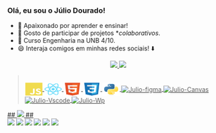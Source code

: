 ### Olá, eu sou o Júlio Dourado!

- 🌱 Apaixonado por aprender e ensinar!
- 👯 Gosto de participar de projetos **colaborativos*.
- 🤔 Curso Engenharia na UNB 4/10.
- 😄 Interaja comigos em minhas redes sociais! ⬇️



<div align="center">
  <a href="https://github.com/typejulio">
    <img height="160em"
      src="https://github-readme-stats.vercel.app/api?username=typejulio&show_icons=true&theme=cobalt&include_all_commits=true&count_private=true" />
    <img height="160em"
      src="https://github-readme-stats.vercel.app/api/top-langs/?username=typejulio&layout=compact&langs_count=7&theme=cobalt" />
</div>

  <blockquote>
<div aling="center">
<div style="display: inline_block"><br>
  <img align="center" alt="Julio-Js" height="30" width="40"
    src="https://raw.githubusercontent.com/devicons/devicon/master/icons/javascript/javascript-plain.svg">
  <img align="center" alt="Julio-React" height="30" width="40"
    src="https://raw.githubusercontent.com/devicons/devicon/master/icons/react/react-original.svg">
  <img align="center" alt="Julio-HTML" height="30" width="40"
    src="https://raw.githubusercontent.com/devicons/devicon/master/icons/html5/html5-original.svg">
  <img align="center" alt="Julio-CSS" height="30" width="40"
    src="https://raw.githubusercontent.com/devicons/devicon/master/icons/css3/css3-original.svg">
  <img align="center" alt="Julio-Python" height="30" width="40"
    src="https://raw.githubusercontent.com/devicons/devicon/master/icons/python/python-original.svg">
  <img align="center" alt="Julio-figma" height="30" width="40"
    src="https://cdn.jsdelivr.net/gh/devicons/devicon/icons/figma/figma-original.svg" />
  <img align="center" alt="Julio-Canvas" height="30" width="40"
    src="https://cdn.jsdelivr.net/gh/devicons/devicon/icons/canva/canva-original.svg" />
  <img align="center" alt="Julio-Vscode" height="30" width="40"
    src="https://cdn.jsdelivr.net/gh/devicons/devicon/icons/vscode/vscode-original.svg" />
  <img align="center" alt="Julio-Wp" height="30" width="40"
    src="https://cdn.jsdelivr.net/gh/devicons/devicon/icons/wordpress/wordpress-original.svg" />
</div>
</div>
  </blockquote>
##
  <img src="https://activity-graph.herokuapp.com/graph?username=typejulio&bg_color=121214&color=ffffff&line=8B008B&point=0891b2&area_color=121214&area=true&hide_border=true&custom_title=GitHub%20Commits%20Graph"
      target="_blank" height="240em">
##

<div>
  <a href="https://www.youtube.com/channel/UCuvBhQfvwMjxV558u0j6akQ" target="_blank"><img
      src="https://img.shields.io/badge/YouTube-FF0000?style=for-the-badge&logo=youtube&logoColor=white"></a>
  <a href="https://instagram.com/juliorx_/" target="_blank"><img
      src="https://img.shields.io/badge/-Instagram-%23E4405F?style=for-the-badge&logo=instagram&logoColor=white"
      target="_blank"></a>
  <a href="https://www.twitch.tv/#" target="_blank"><img
      src="https://img.shields.io/badge/Twitch-9146FF?style=for-the-badge&logo=twitch&logoColor=white"
      target="_blank"></a>
  <a href="https://discord.gg/julio#0006" target="_blank"><img
      src="https://img.shields.io/badge/Discord-7289DA?style=for-the-badge&logo=discord&logoColor=white"
      target="_blank"></a>
  <a href="mailto:juliodourado419@gmail.com"><img
      src="https://img.shields.io/badge/-Gmail-%23333?style=for-the-badge&logo=gmail&logoColor=white"
      target="_blank"></a>
  <a href="https://www.linkedin.com/in/julio-cesar-almeida-dourado/" target="_blank"><img
      src="https://img.shields.io/badge/-LinkedIn-%230077B5?style=for-the-badge&logo=linkedin&logoColor=white"
      target="_blank"></a>

</div>


  

